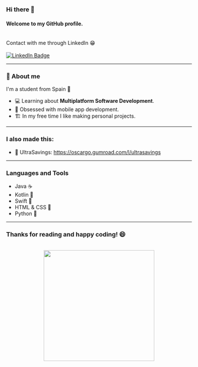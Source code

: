 ### Hi there 👋
#### Welcome to my GitHub profile.
<br>
Contact with me through LinkedIn 😁
<br><br>
<div id="badges">
  <a href="https://www.linkedin.com/in/oscar-gomez-sedas/">
    <img src="https://img.shields.io/badge/LinkedIn-blue?style=for-the-badge&logo=linkedin&logoColor=white" alt="LinkedIn Badge"/>
  </a>
</div>

---

### 🧑 About me 

I'm a student from Spain 🥘
- 💻 Learning about **Multiplatform Software Development**. 
- 📱 Obsessed with mobile app development. 
- 🏗️ In my free time I like making personal projects. 

---

### I also made this:

- 💸 UltraSavings: https://oscargo.gumroad.com/l/ultrasavings

---

### Languages and Tools

- Java ☕
- Kotlin 📱
- Swift 📱
- HTML & CSS 🛜
- Python 🐍

---

### Thanks for reading and happy coding! 😄
<br>
<div align="center">
<img src="https://media.giphy.com/media/du3J3cXyzhj75IOgvA/giphy.gif" width="300"/>
</div>
